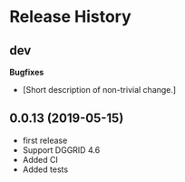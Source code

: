 Release History
===============

dev
---

**Bugfixes**

-   \[Short description of non-trivial change.\]

0.0.13 (2019-05-15)
-------------------
- first release
- Support DGGRID 4.6
- Added CI 
- Added tests
